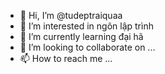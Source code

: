 - 👋 Hi, I’m @tudeptraiquaa
- 👀 I’m interested in ngôn  lập trình
- 🌱 I’m currently learning đại hã
- 💞️ I’m looking to collaborate on ...
- 📫 How to reach me ...

<!---
tudeptraiquaa/tudeptraiquaa is a ✨ special ✨ repository because its `README.md` (this file) appears on your GitHub profile.
You can click the Preview link to take a look at your changes.
--->
